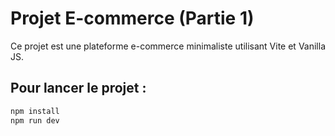 # Projet E-commerce (Partie 1)

Ce projet est une plateforme e-commerce minimaliste utilisant Vite et Vanilla JS.

## Pour lancer le projet :
```bash
npm install
npm run dev
```